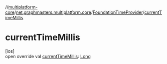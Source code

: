 //[multiplatform-core](../../../index.md)/[net.graphmasters.multiplatform.core](../index.md)/[FoundationTimeProvider](index.md)/[currentTimeMillis](current-time-millis.md)

# currentTimeMillis

[ios]\
open override val [currentTimeMillis](current-time-millis.md): [Long](https://kotlinlang.org/api/latest/jvm/stdlib/kotlin/-long/index.html)
